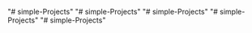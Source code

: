 "# simple-Projects" 
"# simple-Projects" 
"# simple-Projects" 
"# simple-Projects" 
"# simple-Projects" 
